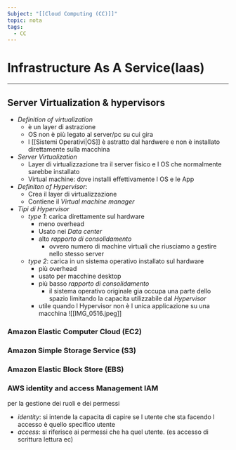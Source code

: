 ```yaml
---
Subject: "[[Cloud Computing (CC)]]"
topic: nota
tags:
  - CC
---
```

# Infrastructure As A Service(Iaas)
---

## Server Virtualization & hypervisors

- _Definition of virtualization_
	- è un layer di astrazione 
	- OS non è più legato al server/pc su cui gira
	- l [[Sistemi Operativi|OS]] è astratto dal hardwere e non è installato direttamente sulla macchina
- _Server Virtualization_ 
	- Layer di virtualizzazione tra il server fisico e l OS che normalmente sarebbe installato
	- Virtual machine: dove installi effettivamente l OS e le App
- _Definiton of Hypervisor_:
	- Crea il layer di virtualizzazione 
	- Contiene il _Virtual machine manager_
- _Tipi di Hypervisor_
	- _type 1_: carica direttamente sul hardware
		- meno overhead
		- Usato nei _Data center_
		- alto _rapporto di consolidamento_
			- ovvero numero di machine virtuali che riusciamo a gestire nello stesso server
	- _type 2_: carica in un sistema operativo installato sul hardware
		- più overhead
		- usato per macchine desktop 
		- più basso  _rapporto di consolidamento_
			- il sistema operativo originale gia occupa una parte dello spazio limitando la capacita utilizzabile dal _Hypervisor_
		- utile quando l Hypervisor non è l unica applicazione su una macchina 
 ![[IMG_0516.jpeg]]

### Amazon Elastic Computer Cloud (EC2)


### Amazon Simple Storage Service (S3)


### Amazon Elastic Block Store (EBS)



### AWS identity and access Management IAM
per la gestione dei ruoli e dei permessi 
- _identity_: si intende la capacita di capire se l utente che sta facendo l accesso è quello specifico utente
- _access_: si riferisce ai permessi che ha quel utente. (es accesso di scrittura lettura ec)  
